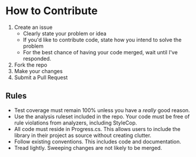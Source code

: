 # How to Contribute

1. Create an issue
   - Clearly state your problem or idea
   - If you'd like to contribute code, state how you intend to solve the problem
   - For the best chance of having your code merged, wait until I've responded.
2. Fork the repo
3. Make your changes
4. Submit a Pull Request

## Rules

- Test coverage must remain 100% unless you have a _really_ good reason.
- Use the analysis ruleset included in the repo.  Your code must be free of rule violations from analyzers, including StyleCop.
- All code must reside in Progress.cs.  This allows users to include the library in their project as source without creating clutter.
- Follow existing conventions.  This includes code and documentation. 
- Tread lightly.  Sweeping changes are not likely to be merged.

